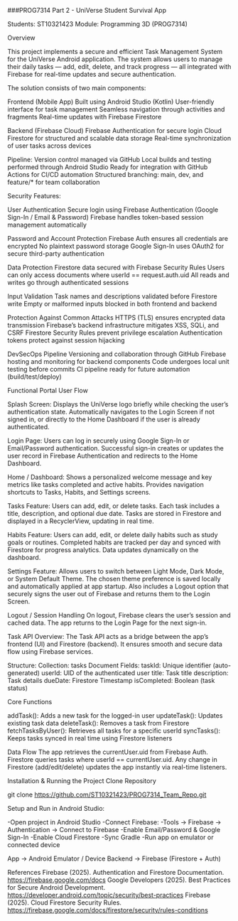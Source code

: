###PROG7314 Part 2 - UniVerse Student Survival App

Students: ST10321423
Module: Programming 3D (PROG7314)

Overview

This project implements a secure and efficient Task Management System for the UniVerse Android application. The system allows users to manage their daily tasks — add, edit, delete, and track progress — all integrated with Firebase for real-time updates and secure authentication.

The solution consists of two main components:

Frontend (Mobile App)
Built using Android Studio (Kotlin)
User-friendly interface for task management
Seamless navigation through activities and fragments
Real-time updates with Firebase Firestore

Backend (Firebase Cloud)
Firebase Authentication for secure login
Cloud Firestore for structured and scalable data storage
Real-time synchronization of user tasks across devices

Pipeline:
Version control managed via GitHub
Local builds and testing performed through Android Studio
Ready for integration with GitHub Actions for CI/CD automation
Structured branching: main, dev, and feature/* for team collaboration

Security Features:

User Authentication
Secure login using Firebase Authentication (Google Sign-In / Email & Password)
Firebase handles token-based session management automatically

Password and Account Protection
Firebase Auth ensures all credentials are encrypted
No plaintext password storage
Google Sign-In uses OAuth2 for secure third-party authentication

Data Protection
Firestore data secured with Firebase Security Rules
Users can only access documents where userId == request.auth.uid
All reads and writes go through authenticated sessions

Input Validation
Task names and descriptions validated before Firestore write
Empty or malformed inputs blocked in both frontend and backend

Protection Against Common Attacks
HTTPS (TLS) ensures encrypted data transmission
Firebase’s backend infrastructure mitigates XSS, SQLi, and CSRF
Firestore Security Rules prevent privilege escalation
Authentication tokens protect against session hijacking

DevSecOps Pipeline
Versioning and collaboration through GitHub
Firebase hosting and monitoring for backend components
Code undergoes local unit testing before commits
CI pipeline ready for future automation (build/test/deploy)

Functional Portal
User Flow

Splash Screen:
Displays the UniVerse logo briefly while checking the user’s authentication state.
Automatically navigates to the Login Screen if not signed in, or directly to the Home Dashboard if the user is already authenticated.

Login Page:
Users can log in securely using Google Sign-In or Email/Password authentication.
Successful sign-in creates or updates the user record in Firebase Authentication and redirects to the Home Dashboard.

Home / Dashboard:
Shows a personalized welcome message and key metrics like tasks completed and active habits.
Provides navigation shortcuts to Tasks, Habits, and Settings screens.

Tasks Feature:
Users can add, edit, or delete tasks.
Each task includes a title, description, and optional due date.
Tasks are stored in Firestore and displayed in a RecyclerView, updating in real time.

Habits Feature:
Users can add, edit, or delete daily habits such as study goals or routines.
Completed habits are tracked per day and synced with Firestore for progress analytics.
Data updates dynamically on the dashboard.

Settings Feature:
Allows users to switch between Light Mode, Dark Mode, or System Default Theme.
The chosen theme preference is saved locally and automatically applied at app startup.
Also includes a Logout option that securely signs the user out of Firebase and returns them to the Login Screen.

Logout / Session Handling
On logout, Firebase clears the user’s session and cached data.
The app returns to the Login Page for the next sign-in.

Task API Overview:
The Task API acts as a bridge between the app’s frontend (UI) and Firestore (backend).
It ensures smooth and secure data flow using Firebase services.

Structure:
Collection: tasks
Document Fields:
taskId: Unique identifier (auto-generated)
userId: UID of the authenticated user
title: Task title
description: Task details
dueDate: Firestore Timestamp
isCompleted: Boolean (task status)

Core Functions
	
addTask():	Adds a new task for the logged-in user
updateTask():	Updates existing task data
deleteTask():	Removes a task from Firestore
fetchTasksByUser():	Retrieves all tasks for a specific userId
syncTasks():	Keeps tasks synced in real time using Firestore listeners

Data Flow
The app retrieves the currentUser.uid from Firebase Auth.
Firestore queries tasks where userId == currentUser.uid.
Any change in Firestore (add/edit/delete) updates the app instantly via real-time listeners.

Installation & Running the Project
Clone Repository

git clone https://github.com/ST10321423/PROG7314_Team_Repo.git

Setup and Run in Android Studio:

-Open project in Android Studio
-Connect Firebase:
-Tools → Firebase → Authentication → Connect to Firebase
-Enable Email/Password & Google Sign-In
-Enable Cloud Firestore
-Sync Gradle
-Run app on emulator or connected device

App → Android Emulator / Device
Backend → Firebase (Firestore + Auth)

References
Firebase (2025). Authentication and Firestore Documentation.
https://firebase.google.com/docs
Google Developers (2025). Best Practices for Secure Android Development.
https://developer.android.com/topic/security/best-practices
Firebase (2025). Cloud Firestore Security Rules.
https://firebase.google.com/docs/firestore/security/rules-conditions
